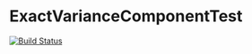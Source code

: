 # ExactVarianceComponentTest

[![Build Status](https://travis-ci.org/Tao-Hu/ExactVarianceComponentTest.jl.svg?branch=master)](https://travis-ci.org/Tao-Hu/ExactVarianceComponentTest.jl)
